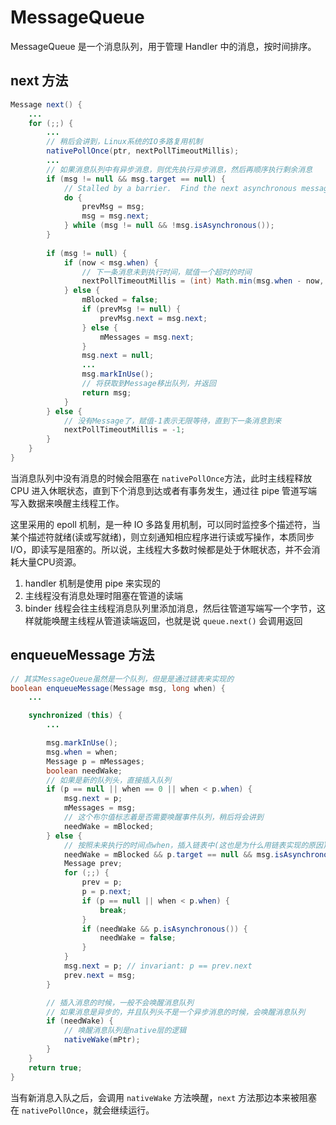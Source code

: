 # MessageQueue

MessageQueue 是一个消息队列，用于管理 Handler 中的消息，按时间排序。

## next 方法

```java
Message next() {
    ...
    for (;;) {
        ...
        // 稍后会讲到，Linux系统的IO多路复用机制
        nativePollOnce(ptr, nextPollTimeoutMillis);
        ...
        // 如果消息队列中有异步消息，则优先执行异步消息，然后再顺序执行剩余消息
        if (msg != null && msg.target == null) {
            // Stalled by a barrier.  Find the next asynchronous message in the queue.
            do {
                prevMsg = msg;
                msg = msg.next;
            } while (msg != null && !msg.isAsynchronous());
        }
        
        if (msg != null) {
            if (now < msg.when) {
                // 下一条消息未到执行时间，赋值一个超时的时间
                nextPollTimeoutMillis = (int) Math.min(msg.when - now, Integer.MAX_VALUE);
            } else {
                mBlocked = false;
                if (prevMsg != null) {
                    prevMsg.next = msg.next;
                } else {
                    mMessages = msg.next;
                }
                msg.next = null;
                ...
                msg.markInUse();
                // 将获取到Message移出队列，并返回
                return msg;
            }
        } else {
            // 没有Message了，赋值-1表示无限等待，直到下一条消息到来
            nextPollTimeoutMillis = -1;
        }
    }
}
```

当消息队列中没有消息的时候会阻塞在 `nativePollOnce`方法，此时主线程释放 CPU 进入休眠状态，直到下个消息到达或者有事务发生，通过往 pipe 管道写端写入数据来唤醒主线程工作。

这里采用的 epoll 机制，是一种 IO 多路复用机制，可以同时监控多个描述符，当某个描述符就绪(读或写就绪)，则立刻通知相应程序进行读或写操作，本质同步 I/O，即读写是阻塞的。所以说，主线程大多数时候都是处于休眠状态，并不会消耗大量CPU资源。

1. handler 机制是使用 pipe 来实现的
2. 主线程没有消息处理时阻塞在管道的读端
3. binder 线程会往主线程消息队列里添加消息，然后往管道写端写一个字节，这样就能唤醒主线程从管道读端返回，也就是说 `queue.next()` 会调用返回

## enqueueMessage 方法

```java
// 其实MessageQueue虽然是一个队列，但是是通过链表来实现的
boolean enqueueMessage(Message msg, long when) {
    ...

    synchronized (this) {
        ...

        msg.markInUse();
        msg.when = when;
        Message p = mMessages;
        boolean needWake;
        // 如果是新的队列头，直接插入队列
        if (p == null || when == 0 || when < p.when) {
            msg.next = p;
            mMessages = msg;
            // 这个布尔值标志着是否需要唤醒事件队列，稍后将会讲到
            needWake = mBlocked;
        } else {
            // 按照未来执行的时间点when，插入链表中(这也是为什么用链表实现的原因)
            needWake = mBlocked && p.target == null && msg.isAsynchronous();
            Message prev;
            for (;;) {
                prev = p;
                p = p.next;
                if (p == null || when < p.when) {
                    break;
                }
                if (needWake && p.isAsynchronous()) {
                    needWake = false;
                }
            }
            msg.next = p; // invariant: p == prev.next
            prev.next = msg;
        }

        // 插入消息的时候，一般不会唤醒消息队列
        // 如果消息是异步的，并且队列头不是一个异步消息的时候，会唤醒消息队列
        if (needWake) {
            // 唤醒消息队列是native层的逻辑
            nativeWake(mPtr);
        }
    }
    return true;
}
```

当有新消息入队之后，会调用 `nativeWake` 方法唤醒，`next` 方法那边本来被阻塞在 `nativePollOnce`，就会继续运行。

